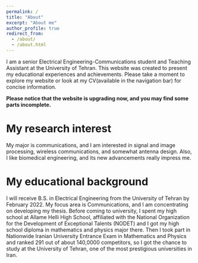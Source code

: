 ```yaml
---
permalink: /
title: "About"
excerpt: "About me"
author_profile: true
redirect_from: 
  - /about/
  - /about.html
---
```

I am a senior Electrical Engineering-Communications student and Teaching Assistant at the University of Tehran. This website was created to present my educational experiences and achievements. Please take a moment to explore my website or look at my CV(available in the navigation bar) for concise information.

**Please notice that the website is upgrading now, and you may find some parts incomplete.**

My research interest
======
My major is communications, and I am interested in signal and image processing, wireless communications, and somewhat antenna design. Also, I like biomedical engineering, and its new advancements really impress me.

My educational background
======
I will receive B.S. in Electrical Engineering from the University of Tehran by February 2022. My focus area is Communications, and I am concentrating on developing my thesis. Before coming to university, I spent my high school at Allame Helli High School, affiliated with the National Organization for the Development of Exceptional Talents (NODET) and
I got my high school diploma in mathematics and physics major there. Then I took part in Nationwide Iranian University Entrance Exam in Mathematics and Physics and ranked 291 out of about 140,0000 competitors, so I got the chance to study at the University of Tehran, one of the most prestigious universities in Iran.

<!--- coding and information theory --->
